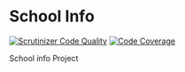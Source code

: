 # School Info

[![Scrutinizer Code Quality](https://scrutinizer-ci.com/g/dominx99/blog/badges/quality-score.png?b=master)](https://scrutinizer-ci.com/g/dominx99/blog/?branch=master)
[![Code Coverage](https://scrutinizer-ci.com/g/dominx99/blog/badges/coverage.png?b=master)](https://scrutinizer-ci.com/g/dominx99/blog/?branch=master)

School info Project
